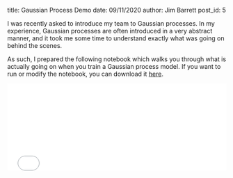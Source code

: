 title: Gaussian Process Demo
date: 09/11/2020
author: Jim Barrett
post_id: 5

I was recently asked to introduce my team to Gaussian processes. In my experience, Gaussian processes are often introduced in a very abstract manner, and it took me some time to understand exactly what was going on behind the scenes.

As such, I prepared the following notebook which walks you through what is actually going on when you train a Gaussian process model. If you want to run or modify the notebook, you can download it <a href="/notebooks/gp_demo.ipynb" download>here</a>.

<iframe src="/notebooks/gp_demo.html" onload='javascript:(function(o){o.style.height=o.contentWindow.document.body.scrollHeight+"px";}(this));' style="height:200px;width:100%;border:none;overflow:hidden;"></iframe>